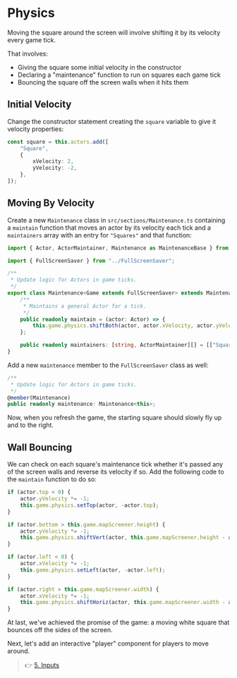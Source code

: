 # Physics

Moving the square around the screen will involve shifting it by its velocity every game tick.

That involves:

-   Giving the square some initial velocity in the constructor
-   Declaring a "maintenance" function to run on squares each game tick
-   Bouncing the square off the screen walls when it hits them

## Initial Velocity

Change the constructor statement creating the `square` variable to give it velocity properties:

```ts
const square = this.actors.add([
    "Square",
    {
        xVelocity: 2,
        yVelocity: -2,
    },
]);
```

## Moving By Velocity

Create a new `Maintenance` class in `src/sections/Maintenance.ts` containing a `maintain` function that moves an actor by its velocity each tick and a `maintainers` array with an entry for `"Squares"` and that function:

```ts
import { Actor, ActorMaintainer, Maintenance as MaintenanceBase } from "eightbittr";

import { FullScreenSaver } from "../FullScreenSaver";

/**
 * Update logic for Actors in game ticks.
 */
export class Maintenance<Game extends FullScreenSaver> extends MaintenanceBase<Game> {
    /**
     * Maintains a general Actor for a tick.
     */
    public readonly maintain = (actor: Actor) => {
        this.game.physics.shiftBoth(actor, actor.xVelocity, actor.yVelocity);
    };

    public readonly maintainers: [string, ActorMaintainer][] = [["Squares", this.maintain]];
}
```

Add a new `maintenance` member to the `FullScreenSaver` class as well:

```ts
/**
 * Update logic for Actors in game ticks.
 */
@member(Maintenance)
public readonly maintenance: Maintenance<this>;
```

Now, when you refresh the game, the starting square should slowly fly up and to the right.

## Wall Bouncing

We can check on each square's maintenance tick whether it's passed any of the screen walls and reverse its velocity if so.
Add the following code to the `maintain` function to do so:

```ts
if (actor.top < 0) {
    actor.yVelocity *= -1;
    this.game.physics.setTop(actor, -actor.top);
}

if (actor.bottom > this.game.mapScreener.height) {
    actor.yVelocity *= -1;
    this.game.physics.shiftVert(actor, this.game.mapScreener.height - actor.bottom);
}

if (actor.left < 0) {
    actor.xVelocity *= -1;
    this.game.physics.setLeft(actor, -actor.left);
}

if (actor.right > this.game.mapScreener.width) {
    actor.xVelocity *= -1;
    this.game.physics.shiftHoriz(actor, this.game.mapScreener.width - actor.right);
}
```

At last, we've achieved the promise of the game: a moving white square that bounces off the sides of the screen.

Next, let's add an interactive "player" component for players to move around.

> 👉 [5. Inputs](./5.%20Inputs.md)
